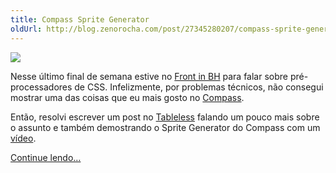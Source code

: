 ```yaml
---
title: Compass Sprite Generator
oldUrl: http://blog.zenorocha.com/post/27345280207/compass-sprite-generator
---
```


<p><img src="http://media.tumblr.com/tumblr_m79nnrcMtP1qe3219.jpg"/></p>

<p>Nesse último final de semana estive no <a href="http://frontinbh.com.br" target="_blank">Front in BH</a> para falar sobre pré-processadores de CSS. Infelizmente, por problemas técnicos, não consegui mostrar uma das coisas que eu mais gosto no <a href="http://compass-style.org" target="_blank">Compass</a>.</p>

<p>Então, resolvi escrever um post no <a href="http://tableless.com.br/css-sprites/" target="_blank">Tableless</a> falando um pouco mais sobre o assunto e também demostrando o Sprite Generator do Compass com um <a href="http://www.youtube.com/watch?v=dnekMEGwuaA" target="_blank">vídeo</a>.</p>

<p><a href="http://tableless.com.br/css-sprites/" target="_blank">Continue lendo&#8230;</a></p>
